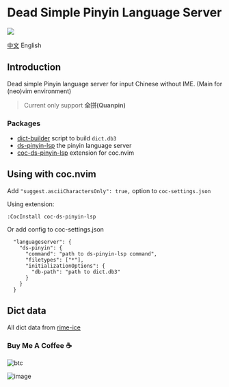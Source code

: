 # Dead Simple Pinyin Language Server

![](https://user-images.githubusercontent.com/5492542/205504265-0875046a-aab4-4672-9467-048cd43460a9.png)

[中文](./README.md) English

## Introduction

Dead simple Pinyin language server for input Chinese without IME. (Main for (neo)vim environment)

> Current only support **全拼(Quanpin)**

### Packages

- [dict-builder](./packages/dict-builder) script to build `dict.db3`
- [ds-pinyin-lsp](./packages/ds-pinyin-lsp) the pinyin language server
- [coc-ds-pinyin-lsp](./packages/coc-ds-pinyin) extension for coc.nvim

## Using with coc.nvim

Add `"suggest.asciiCharactersOnly": true,` option to `coc-settings.json`

Using extension:

```
:CocInstall coc-ds-pinyin-lsp
```

Or add config to coc-settings.json

``` jsonc
  "languageserver": {
    "ds-pinyin": {
      "command": "path to ds-pinyin-lsp command",
      "filetypes": ["*"],
      "initializationOptions": {
        "db-path": "path to dict.db3"
      }
    }
  }
```

## Dict data

All dict data from [rime-ice](https://github.com/iDvel/rime-ice)

### Buy Me A Coffee ☕️

![btc](https://img.shields.io/keybase/btc/iamcco.svg?style=popout-square)

![image](https://user-images.githubusercontent.com/5492542/42771079-962216b0-8958-11e8-81c0-520363ce1059.png)
